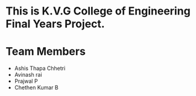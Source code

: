 # This is K.V.G College of Engineering Final Years Project.

<h1>Team Members</h1>

<ul>
  <li>Ashis Thapa Chhetri</li>
  <li>Avinash rai</li>
  <li>Prajwal P</li>
  <li>Chethen Kumar B</li>
 </ul>
